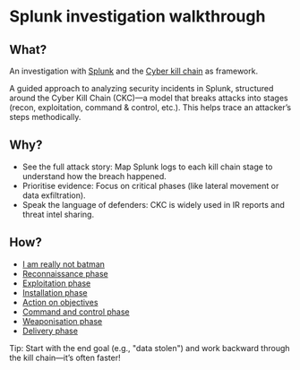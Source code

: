 # Splunk investigation walkthrough

## What?

An investigation with [Splunk](https://tryhackme.com/room/splunk201) and the [Cyber kill chain](../notes/ckc.md) as framework. 

A guided approach to analyzing security incidents in Splunk, structured around the Cyber Kill Chain (CKC)—a model 
that breaks attacks into stages (recon, exploitation, command & control, etc.). This helps trace an attacker’s steps 
methodically.

## Why?

* See the full attack story: Map Splunk logs to each kill chain stage to understand how the breach happened.
* Prioritise evidence: Focus on critical phases (like lateral movement or data exfiltration).
* Speak the language of defenders: CKC is widely used in IR reports and threat intel sharing.

## How?

* [I am really not batman](scenario.md)
* [Reconnaissance phase](recon.md)
* [Exploitation phase](exploit.md)
* [Installation phase](install.md)
* [Action on objectives](objectives.md)
* [Command and control phase](c2.md)
* [Weaponisation phase](weaponise.md)
* [Delivery phase](deliver.md)

Tip: Start with the end goal (e.g., "data stolen") and work backward through the kill chain—it’s often faster!


